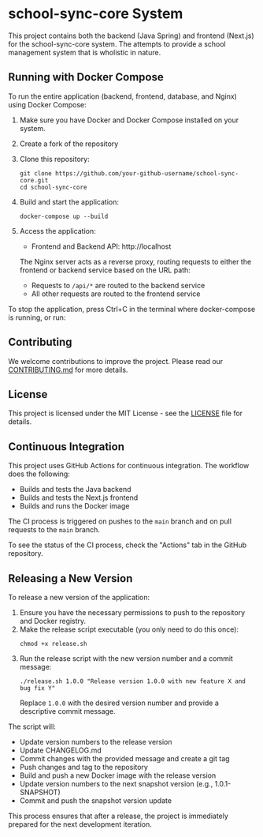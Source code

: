 # school-sync-core System

This project contains both the backend (Java Spring) and frontend (Next.js) for the school-sync-core system. The attempts to provide a school management system that is wholistic in nature.

## Running with Docker Compose

To run the entire application (backend, frontend, database, and Nginx) using Docker Compose:

1. Make sure you have Docker and Docker Compose installed on your system.
2. Create a fork of the repository

3. Clone this repository:
   ```
   git clone https://github.com/your-github-username/school-sync-core.git
   cd school-sync-core
   ```

4. Build and start the application:
   ```
   docker-compose up --build
   ```

5. Access the application:
   - Frontend and Backend API: http://localhost

   The Nginx server acts as a reverse proxy, routing requests to either the frontend or backend service based on the URL path:
   - Requests to `/api/*` are routed to the backend service
   - All other requests are routed to the frontend service

To stop the application, press Ctrl+C in the terminal where docker-compose is running, or run:

## Contributing

We welcome contributions to improve the project. Please read our [CONTRIBUTING.md](CONTRIBUTING.md) for more details.

## License

This project is licensed under the MIT License - see the [LICENSE](LICENSE) file for details.

## Continuous Integration

This project uses GitHub Actions for continuous integration. The workflow does the following:

- Builds and tests the Java backend
- Builds and tests the Next.js frontend
- Builds and runs the Docker image

The CI process is triggered on pushes to the `main` branch and on pull requests to the `main` branch.

To see the status of the CI process, check the "Actions" tab in the GitHub repository.

## Releasing a New Version

To release a new version of the application:

1. Ensure you have the necessary permissions to push to the repository and Docker registry.
2. Make the release script executable (you only need to do this once):
   ```
   chmod +x release.sh
   ```
3. Run the release script with the new version number and a commit message:
   ```
   ./release.sh 1.0.0 "Release version 1.0.0 with new feature X and bug fix Y"
   ```
   Replace `1.0.0` with the desired version number and provide a descriptive commit message.

The script will:
- Update version numbers to the release version
- Update CHANGELOG.md
- Commit changes with the provided message and create a git tag
- Push changes and tag to the repository
- Build and push a new Docker image with the release version
- Update version numbers to the next snapshot version (e.g., 1.0.1-SNAPSHOT)
- Commit and push the snapshot version update

This process ensures that after a release, the project is immediately prepared for the next development iteration.
